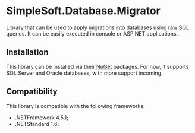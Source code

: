 # SimpleSoft.Database.Migrator
Library that can be used to apply migrations into databases using raw SQL queries. It can be easily executed in console or ASP.NET applications.

## Installation 
This library can be installed via their [NuGet](https://www.nuget.org/packages?q=SimpleSoft.Database.Migrator) packages. For now, it supports SQL Server and Oracle databases, with more support incoming.

## Compatibility

This library is compatible with the following frameworks:

* .NETFramework 4.5.1;
* .NETStandard 1.6;
